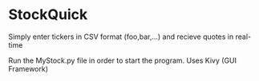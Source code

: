 # StockQuick
Simply enter tickers in CSV format (foo,bar,...) and recieve quotes in real-time

Run the MyStock.py file in order to start the program. Uses Kivy (GUI Framework)
